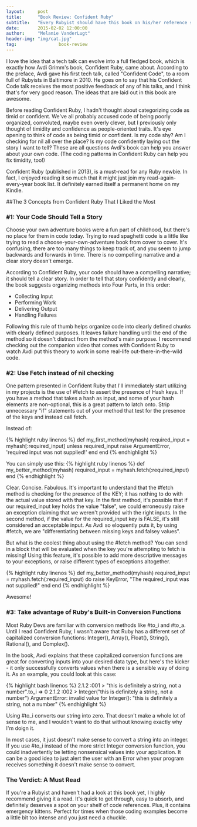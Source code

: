 ```yaml
---
layout:     post
title:      "Book Review: Confident Ruby"
subtitle:   "Every Rubyist should have this book on his/her reference shelf."
date:       2015-02-02 12:00:00
author:     "Melanie VanderLugt"
header-img: "img/cat.jpg"
tag:				book-review
---
```


I love the idea that a tech talk can evolve into a full fledged book, which is exactly how Avdi Grimm's book, Confident Ruby, came about. According to the preface, Avdi gave his first tech talk, called "Confident Code", to a room full of Rubyists in Baltimore in 2010. He goes on to say that his Confident Code talk receives the most positive feedback of any of his talks, and I think that's for very good reason. The ideas that are laid out in this book are awesome.

Before reading Confident Ruby, I hadn't thought about categorizing code as timid or confident. We've all probably accused code of being poorly organized, convoluted, maybe even overly clever, but I previously only thought of timidity and confidence as people-oriented traits. It's eye opening to think of code as being timid or confident. Is my code shy? Am I checking for nil all over the place? Is my code confidently laying out the story I want to tell? These are all questions Avdi's book can help you answer about your own code. (The coding patterns in Confident Ruby can help you fix timidity, too!)

Confident Ruby (published in 2013), is a must-read for any Ruby newbie. In fact, I enjoyed reading it so much that it might just join my read-again-every-year book list. It definitely earned itself a permanent home on my Kindle.

##The 3 Concepts from Confident Ruby That I Liked the Most

### #1: Your Code Should Tell a Story

Choose your own adventure books were a fun part of childhood, but there's no place for them in code today. Trying to read spaghetti code is a little like trying to read a choose-your-own-adventure book from cover to cover. It's confusing, there are too many things to keep track of, and you seem to jump backwards and forwards in time. There is no compelling narrative and a clear story doesn't emerge.

According to Confident Ruby, your code should have a compelling narrative; it should tell a clear story. In order to tell that story confidently and clearly, the book suggests organizing methods into Four Parts, in this order:

* Collecting Input 
* Performing Work
* Delivering Output
* Handling Failures

Following this rule of thumb helps organize code into clearly defined chunks with clearly defined purposes. It leaves failure handling until the end of the method so it doesn't distract from the method's main purpose. I recommend checking out the companion video that comes with Confident Ruby to watch Avdi put this theory to work in some real-life out-there-in-the-wild code.


### #2: Use Fetch instead of nil checking

One pattern presented in Confident Ruby that I'll immediately start utilizing in my projects is the use of #fetch to assert the presence of Hash keys. If you have a method that takes a hash as input, and some of your hash elements are non-optional, this is a great pattern to latch onto. Strip unnecessary "if" statements out of your method that test for the presence of the keys and instead call fetch.

Instead of:

{% highlight ruby linenos %}
def my_first_method(myhash)
  required_input = myhash[:required_input]
  unless required_input
    raise ArgumentError, 'required input was not supplied!'
  end
end
{% endhighlight %}

You can simply use this:
{% highlight ruby linenos %}
def my_better_method(myhash)
  required_input = myhash.fetch(:required_input)
end
{% endhighlight %}

Clear. Concise. Fabulous. It's important to understand that the #fetch method is checking for the presence of the KEY; it has nothing to do with the actual value stored with that key. In the first method, it's possible that if our required_input key holds the value "false", we could erroneously raise an exception claiming that we weren't provided with the right inputs. In the second method, if the value for the required_input key is FALSE, it's still considered an acceptable input. As Avdi so eloquently puts it, by using #fetch, we are "differentiating between missing keys and falsey values".

But what is the coolest thing about using the #fetch method? You can send in a block that will be evaluated when the key you're attempting to fetch is missing! Using this feature, it's possible to add more descriptive messages to your exceptions, or raise different types of exceptions altogether.

{% highlight ruby linenos %}
def my_better_method(myhash)
  required_input = myhash.fetch(:required_input) do 
    raise KeyError, "The required_input was not supplied!"
  end
end
{% endhighlight %}

Awesome!

### #3: Take advantage of Ruby's Built-in Conversion Functions

Most Ruby Devs are familiar with conversion methods like #to_i and #to_a. Until I read Confident Ruby, I wasn't aware that Ruby has a different set of capitalized conversion functions: Integer(), Array(), Float(), String(), Rational(), and Complex().

In the book, Avdi explains that these capitalized conversion functions are great for converting inputs into your desired data type, but here's the kicker - it only successfully converts values when there is a sensible way of doing it. As an example, you could look at this case:

{% highlight bash linenos %}
2.1.2 :001 > "this is definitely a string, not a number".to_i
 => 0 
2.1.2 :002 > Integer("this is definitely a string, not a number")
ArgumentError: invalid value for Integer(): "this is definitely a string, not a number"
{% endhighlight %}

Using #to_i converts our string into zero. That doesn't make a whole lot of sense to me, and I wouldn't want to do that without knowing exactly why I'm doign it.

In most cases, it just doesn't make sense to convert a string into an integer. If you use #to_i instead of the more strict Integer conversion function, you could inadvertently be letting nonsensical values into your application. It can be a good idea to just alert the user with an Error when your program receives something it doesn't make sense to convert.

### The Verdict: A Must Read
If you're a Rubyist and haven't had a look at this book yet, I highly recommend giving it a read. It's quick to get through, easy to absorb, and definitely deserves a spot on your shelf of code references. Plus, it contains emergency kittens. Perfect for times when those coding examples become a little bit too intense and you just need a chuckle.